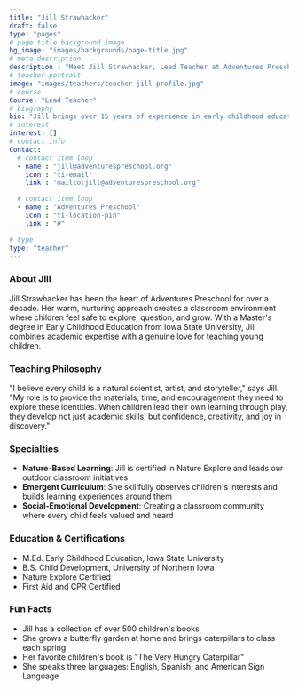 ```yaml
---
title: "Jill Strawhacker"
draft: false
type: "pages"
# page title background image
bg_image: "images/backgrounds/page-title.jpg"
# meta description
description : "Meet Jill Strawhacker, Lead Teacher at Adventures Preschool"
# teacher portrait
image: "images/teachers/teacher-jill-profile.jpg"
# course
Course: "Lead Teacher"
# biography
bio: "Jill brings over 15 years of experience in early childhood education to Adventures Preschool. She holds a Master's degree in Early Childhood Education and is passionate about nature-based learning."
# interest
interest: []
# contact info
Contact:
  # contact item loop
  - name : "jill@adventurespreschool.org"
    icon : "ti-email"
    link : "mailto:jill@adventurespreschool.org"

  # contact item loop
  - name : "Adventures Preschool"
    icon : "ti-location-pin"
    link : "#"

# type
type: "teacher"
---
```


### About Jill

Jill Strawhacker has been the heart of Adventures Preschool for over a decade. Her warm, nurturing approach creates a classroom environment where children feel safe to explore, question, and grow. With a Master's degree in Early Childhood Education from Iowa State University, Jill combines academic expertise with a genuine love for teaching young children.

### Teaching Philosophy

"I believe every child is a natural scientist, artist, and storyteller," says Jill. "My role is to provide the materials, time, and encouragement they need to explore these identities. When children lead their own learning through play, they develop not just academic skills, but confidence, creativity, and joy in discovery."

### Specialties

- **Nature-Based Learning**: Jill is certified in Nature Explore and leads our outdoor classroom initiatives
- **Emergent Curriculum**: She skillfully observes children's interests and builds learning experiences around them
- **Social-Emotional Development**: Creating a classroom community where every child feels valued and heard

### Education & Certifications

- M.Ed. Early Childhood Education, Iowa State University
- B.S. Child Development, University of Northern Iowa
- Nature Explore Certified
- First Aid and CPR Certified

### Fun Facts

- Jill has a collection of over 500 children's books
- She grows a butterfly garden at home and brings caterpillars to class each spring
- Her favorite children's book is "The Very Hungry Caterpillar"
- She speaks three languages: English, Spanish, and American Sign Language